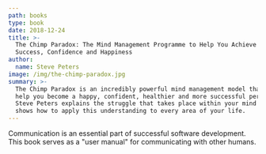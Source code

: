 ```yaml
---
path: books
type: book
date: 2018-12-24
title: >-
  The Chimp Paradox: The Mind Management Programme to Help You Achieve
  Success, Confidence and Happiness
author:
  name: Steve Peters
image: /img/the-chimp-paradox.jpg
summary: >-
  The Chimp Paradox is an incredibly powerful mind management model that can
  help you become a happy, confident, healthier and more successful person. Prof
  Steve Peters explains the struggle that takes place within your mind and then
  shows how to apply this understanding to every area of your life.
---
```

Communication is an essential part of successful software development. This book serves as a "user manual" for communicating with other humans.
